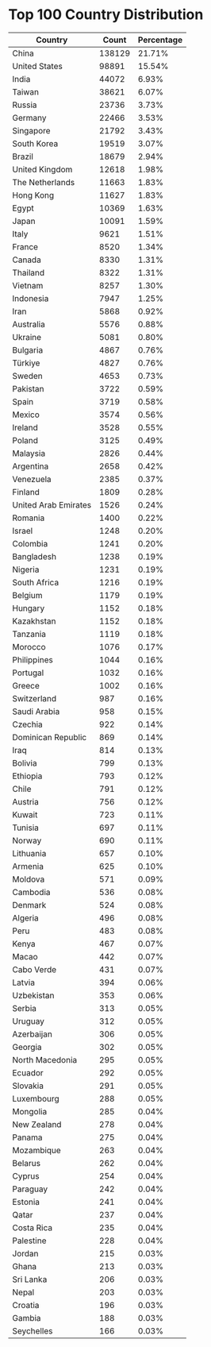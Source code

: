 # Top 100 Country Distribution
| Country | Count | Percentage |
|----|----|----|
| China | 138129 | 21.71% |
| United States | 98891 | 15.54% |
| India | 44072 | 6.93% |
| Taiwan | 38621 | 6.07% |
| Russia | 23736 | 3.73% |
| Germany | 22466 | 3.53% |
| Singapore | 21792 | 3.43% |
| South Korea | 19519 | 3.07% |
| Brazil | 18679 | 2.94% |
| United Kingdom | 12618 | 1.98% |
| The Netherlands | 11663 | 1.83% |
| Hong Kong | 11627 | 1.83% |
| Egypt | 10369 | 1.63% |
| Japan | 10091 | 1.59% |
| Italy | 9621 | 1.51% |
| France | 8520 | 1.34% |
| Canada | 8330 | 1.31% |
| Thailand | 8322 | 1.31% |
| Vietnam | 8257 | 1.30% |
| Indonesia | 7947 | 1.25% |
| Iran | 5868 | 0.92% |
| Australia | 5576 | 0.88% |
| Ukraine | 5081 | 0.80% |
| Bulgaria | 4867 | 0.76% |
| Türkiye | 4827 | 0.76% |
| Sweden | 4653 | 0.73% |
| Pakistan | 3722 | 0.59% |
| Spain | 3719 | 0.58% |
| Mexico | 3574 | 0.56% |
| Ireland | 3528 | 0.55% |
| Poland | 3125 | 0.49% |
| Malaysia | 2826 | 0.44% |
| Argentina | 2658 | 0.42% |
| Venezuela | 2385 | 0.37% |
| Finland | 1809 | 0.28% |
| United Arab Emirates | 1526 | 0.24% |
| Romania | 1400 | 0.22% |
| Israel | 1248 | 0.20% |
| Colombia | 1241 | 0.20% |
| Bangladesh | 1238 | 0.19% |
| Nigeria | 1231 | 0.19% |
| South Africa | 1216 | 0.19% |
| Belgium | 1179 | 0.19% |
| Hungary | 1152 | 0.18% |
| Kazakhstan | 1152 | 0.18% |
| Tanzania | 1119 | 0.18% |
| Morocco | 1076 | 0.17% |
| Philippines | 1044 | 0.16% |
| Portugal | 1032 | 0.16% |
| Greece | 1002 | 0.16% |
| Switzerland | 987 | 0.16% |
| Saudi Arabia | 958 | 0.15% |
| Czechia | 922 | 0.14% |
| Dominican Republic | 869 | 0.14% |
| Iraq | 814 | 0.13% |
| Bolivia | 799 | 0.13% |
| Ethiopia | 793 | 0.12% |
| Chile | 791 | 0.12% |
| Austria | 756 | 0.12% |
| Kuwait | 723 | 0.11% |
| Tunisia | 697 | 0.11% |
| Norway | 690 | 0.11% |
| Lithuania | 657 | 0.10% |
| Armenia | 625 | 0.10% |
| Moldova | 571 | 0.09% |
| Cambodia | 536 | 0.08% |
| Denmark | 524 | 0.08% |
| Algeria | 496 | 0.08% |
| Peru | 483 | 0.08% |
| Kenya | 467 | 0.07% |
| Macao | 442 | 0.07% |
| Cabo Verde | 431 | 0.07% |
| Latvia | 394 | 0.06% |
| Uzbekistan | 353 | 0.06% |
| Serbia | 313 | 0.05% |
| Uruguay | 312 | 0.05% |
| Azerbaijan | 306 | 0.05% |
| Georgia | 302 | 0.05% |
| North Macedonia | 295 | 0.05% |
| Ecuador | 292 | 0.05% |
| Slovakia | 291 | 0.05% |
| Luxembourg | 288 | 0.05% |
| Mongolia | 285 | 0.04% |
| New Zealand | 278 | 0.04% |
| Panama | 275 | 0.04% |
| Mozambique | 263 | 0.04% |
| Belarus | 262 | 0.04% |
| Cyprus | 254 | 0.04% |
| Paraguay | 242 | 0.04% |
| Estonia | 241 | 0.04% |
| Qatar | 237 | 0.04% |
| Costa Rica | 235 | 0.04% |
| Palestine | 228 | 0.04% |
| Jordan | 215 | 0.03% |
| Ghana | 213 | 0.03% |
| Sri Lanka | 206 | 0.03% |
| Nepal | 203 | 0.03% |
| Croatia | 196 | 0.03% |
| Gambia | 188 | 0.03% |
| Seychelles | 166 | 0.03% |
